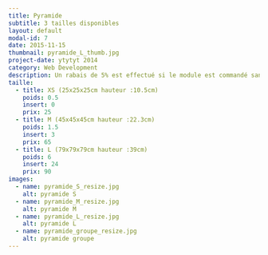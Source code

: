 ```yaml
---
title: Pyramide
subtitle: 3 tailles disponibles
layout: default
modal-id: 7
date: 2015-11-15
thumbnail: pyramide_L_thumb.jpg
project-date: ytytyt 2014
category: Web Development
description: Un rabais de 5% est effectué si le module est commandé sans inserts.
taille:
  - title: XS (25x25x25cm hauteur :10.5cm)
    poids: 0.5
    insert: 0
    prix: 25
  - title: M (45x45x45cm hauteur :22.3cm)
    poids: 1.5
    insert: 3
    prix: 65
  - title: L (79x79x79cm hauteur :39cm)
    poids: 6
    insert: 24
    prix: 90
images:
  - name: pyramide_S_resize.jpg
    alt: pyramide S
  - name: pyramide_M_resize.jpg
    alt: pyramide M
  - name: pyramide_L_resize.jpg
    alt: pyramide L
  - name: pyramide_groupe_resize.jpg
    alt: pyramide groupe
---
```

